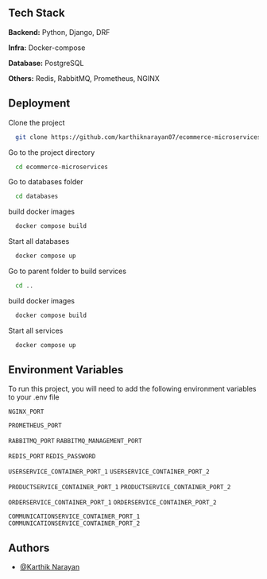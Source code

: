 ## Tech Stack

**Backend:** Python, Django, DRF

**Infra:** Docker-compose

**Database:** PostgreSQL

**Others:** Redis, RabbitMQ, Prometheus, NGINX

## Deployment

Clone the project

```bash
  git clone https://github.com/karthiknarayan07/ecommerce-microservices.git
```

Go to the project directory

```bash
  cd ecommerce-microservices
```

Go to databases folder

```bash
  cd databases
```

build docker images

```bash
  docker compose build
```

Start all databases

```bash
  docker compose up
```

Go to parent folder to build services

```bash
  cd ..
```

build docker images

```bash
  docker compose build
```

Start all services

```bash
  docker compose up
```

## Environment Variables

To run this project, you will need to add the following environment variables to your .env file

`NGINX_PORT`

`PROMETHEUS_PORT`

`RABBITMQ_PORT`
`RABBITMQ_MANAGEMENT_PORT`

`REDIS_PORT`
`REDIS_PASSWORD`

`USERSERVICE_CONTAINER_PORT_1`
`USERSERVICE_CONTAINER_PORT_2`

`PRODUCTSERVICE_CONTAINER_PORT_1`
`PRODUCTSERVICE_CONTAINER_PORT_2`

`ORDERSERVICE_CONTAINER_PORT_1`
`ORDERSERVICE_CONTAINER_PORT_2`

`COMMUNICATIONSERVICE_CONTAINER_PORT_1`
`COMMUNICATIONSERVICE_CONTAINER_PORT_2`

## Authors

- [@Karthik Narayan](https://www.github.com/karthiknarayan07)
